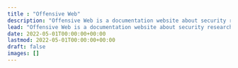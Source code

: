 ```yaml
---
title : "Offensive Web"
description: "Offensive Web is a documentation website about security research, difficult concepts, bypass and new exploitation techniques."
lead: "Offensive Web is a documentation website about security research, difficult concepts, bypass and new exploitation techniques."
date: 2022-05-01T00:00:00+00:00
lastmod: 2022-05-01T00:00:00+00:00
draft: false
images: []
---
```


